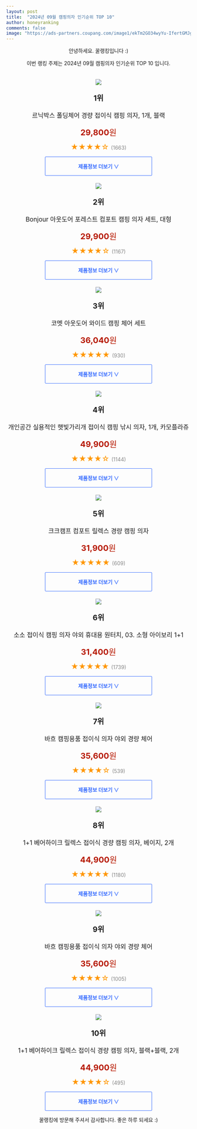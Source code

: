 ```yaml
---
layout: post
title:  "2024년 09월 캠핑의자 인기순위 TOP 10"
author: honeyranking
comments: false
image: "https://ads-partners.coupang.com/image1/ekTm2GO34wyYu-IfertGMJgrsUs4ugIU1mMGfilWNyfP0GkyWEUsfgP9Qk-ASa-uyp-tcXN-RSeU9Bws14wBhurzjGeM6EtKmPHNlpNNswZ5X7cKpZKQ1mWEqEOwIJ7lC5shl6M2_pAIPPhVnGSOWjc9B-aMz9Lo6y4bRdm9AjBpLDtYI90e7l4A8Pw5BCFpopzxzd30w6sfNCdZ5KP6o6LVgV5JHC1o119X55lKEn_oETPkS3BtF5WZiNOA8SJVyUF9rvUABX4YN7ckVFKJKLcC-rQvA3zOiwdNuEQ05rWjH9ZkjRM-ZjSyYzNl-DsR"
---
```

<p style="text-align: center;">안녕하세요. 꿀랭킹입니다 :)</p>
<p style="text-align: center;">이번 랭킹 주제는 2024년 09월 캠핑의자 인기순위 TOP 10 입니다.</p><center><img src="https://ads-partners.coupang.com/image1/ekTm2GO34wyYu-IfertGMJgrsUs4ugIU1mMGfilWNyfP0GkyWEUsfgP9Qk-ASa-uyp-tcXN-RSeU9Bws14wBhurzjGeM6EtKmPHNlpNNswZ5X7cKpZKQ1mWEqEOwIJ7lC5shl6M2_pAIPPhVnGSOWjc9B-aMz9Lo6y4bRdm9AjBpLDtYI90e7l4A8Pw5BCFpopzxzd30w6sfNCdZ5KP6o6LVgV5JHC1o119X55lKEn_oETPkS3BtF5WZiNOA8SJVyUF9rvUABX4YN7ckVFKJKLcC-rQvA3zOiwdNuEQ05rWjH9ZkjRM-ZjSyYzNl-DsR" style="margin-top:20px" /></center><p style="text-align: center; font-size: 20px"><b>1위</b></p><p style="text-align: center; font-size: 17px">르닉박스 폴딩체어 경량 접이식 캠핑 의자, 1개, 블랙</p><p style="text-align: center;"><span style="color: #b61800; font-size: 22px;"><b>29,800</b>원</span></p><p style="text-align: center;"><span style="color: #ff9600; font-size: 20px;">★★★★☆ </span><span style="color: #878787;">(1663)</span></p><center><a href="https://link.coupang.com/re/AFFSDP?lptag=AF3899140&subid=honeyrank&pageKey=7537693385&itemId=20638905073&vendorItemId=87712511705&traceid=V0-153-8f4f80d7ff05f1f7&clickBeacon=83549610-6e81-11ef-b256-c3f2efde96e0%7E3&requestid=20240909170000413122994380&token=31850C%7CMIXED"><div style="font-size: 14px; display: inline-block; padding: 15px 90px; color: #346aff; border-radius: 2px; border: 1px solid #346aff; cursor: pointer;"><b>제품정보 더보기 &or;</b></div></a></center><center><img src="https://ads-partners.coupang.com/image1/clkrC7S971Eo9NxucmOi99VKPkM3W3CbXS5wvhHO2mAUXk3u5Lnc5FaQ-Ex3ZGx1SIrY4mPDwrc4KRQ4s2CeOhwtcZg5hDF6grtx7WSrflfdcfCgYQhG01I2Tiq_jtY21rhFh6f4YOcc2UPzjRULJYVYhfbBviO41E2iad_TLp2GyHC4mjxKHXy3b02rPdFRkEqDrW62jWl027iVQOs1UaYHEn_xBZ5vWT3TIqOqp_qtqZ0ZSCDVYthC-88LuBtTHgHqVwT0VgCsuqJhWGhX1tfiG25zzQB-2rEnWWcsToc5USUN56AAVEIHiA==" style="margin-top:20px" /></center><p style="text-align: center; font-size: 20px"><b>2위</b></p><p style="text-align: center; font-size: 17px">Bonjour 아웃도어 포레스트 컴포트 캠핑 의자 세트, 대형</p><p style="text-align: center;"><span style="color: #b61800; font-size: 22px;"><b>29,900</b>원</span></p><p style="text-align: center;"><span style="color: #ff9600; font-size: 20px;">★★★★☆ </span><span style="color: #878787;">(1167)</span></p><center><a href="https://link.coupang.com/re/AFFSDP?lptag=AF3899140&subid=honeyrank&pageKey=7831908342&itemId=21302046466&vendorItemId=88361737725&traceid=V0-153-a64bd4b7d5ce4a9c&requestid=20240909170000413122994380&token=31850C%7CMIXED"><div style="font-size: 14px; display: inline-block; padding: 15px 90px; color: #346aff; border-radius: 2px; border: 1px solid #346aff; cursor: pointer;"><b>제품정보 더보기 &or;</b></div></a></center><center><img src="https://ads-partners.coupang.com/image1/zRNqPRKOgb6h2jUfzSxbqNcwyJAvAa4SpFfJb9dmZ5HRwV9auRZk-bR55pMuGT7I6ds7Bxb4ejiks9kD7mc1GvJ8_zs72-GdWcwBCWRGiVYYjFSf75FHMVSPLxGUjKLHIiWTc4oa7IFIwIXizcgilndWxPErr_V7sYvgDPrMXP4-BvtayL27R1g0SUAAv2s-tAkXxUWjk90FM5OD0OVL7p5dS_HqPbaSXyB54eRteKY4Hv7ic7SWKYk2YY_VxUz63HYLmcZuFp7QhlZk7UA0uecFI4yaQ8qQge0=" style="margin-top:20px" /></center><p style="text-align: center; font-size: 20px"><b>3위</b></p><p style="text-align: center; font-size: 17px">코멧 아웃도어 와이드 캠핑 체어 세트</p><p style="text-align: center;"><span style="color: #b61800; font-size: 22px;"><b>36,040</b>원</span></p><p style="text-align: center;"><span style="color: #ff9600; font-size: 20px;">★★★★★ </span><span style="color: #878787;">(930)</span></p><center><a href="https://link.coupang.com/re/AFFSDP?lptag=AF3899140&subid=honeyrank&pageKey=4760383959&itemId=13824961110&vendorItemId=81075175139&traceid=V0-153-d534b549bbe60a1e&requestid=20240909170000413122994380&token=31850C%7CMIXED"><div style="font-size: 14px; display: inline-block; padding: 15px 90px; color: #346aff; border-radius: 2px; border: 1px solid #346aff; cursor: pointer;"><b>제품정보 더보기 &or;</b></div></a></center><center><img src="https://ads-partners.coupang.com/image1/TRskZgddv9JZvOe8TUebzHbpCygYM_cgwYj3Hz_FJZS6Upn7fp4pQ56AcAnWhSsJaRLcO0cji30W2TiSrqR5iyKikOm86fYVgITTGVxGPc0-D146zCBLlOipLJbm7pz2_0W1oRrNmSxdg-sPNbNJaTVEDlocK9ovGFChSnPB81jHN7sNxkM95hTd190Za-spE5sON2XjkWmX_PRm_sC0XG7x8mrtUDG8F4PkVVpDhh_G3O_MgJ2aqF53-wLheXPUZjN8ed9m8TjNfbNaEz0eDw9qrrJ5Wf6TiLsnTrRUv8VwvChMSEtf0W2RYD5Q0KA=" style="margin-top:20px" /></center><p style="text-align: center; font-size: 20px"><b>4위</b></p><p style="text-align: center; font-size: 17px">개인공간 실용적인 햇빛가리개 접이식 캠핑 낚시 의자, 1개, 카모플라쥬</p><p style="text-align: center;"><span style="color: #b61800; font-size: 22px;"><b>49,900</b>원</span></p><p style="text-align: center;"><span style="color: #ff9600; font-size: 20px;">★★★★☆ </span><span style="color: #878787;">(1144)</span></p><center><a href="https://link.coupang.com/re/AFFSDP?lptag=AF3899140&subid=honeyrank&pageKey=8011538696&itemId=22352345702&vendorItemId=89397439412&traceid=V0-153-d5046b1e964f6787&clickBeacon=83549610-6e81-11ef-994d-bc1dec4d4852%7E3&requestid=20240909170000413122994380&token=31850C%7CMIXED"><div style="font-size: 14px; display: inline-block; padding: 15px 90px; color: #346aff; border-radius: 2px; border: 1px solid #346aff; cursor: pointer;"><b>제품정보 더보기 &or;</b></div></a></center><center><img src="https://ads-partners.coupang.com/image1/7K5DA614fnfy2bUb7B1hAaU7npvkTqoqJH2m4PS_ZCIuTGypnJ-7kUhs6O4krxzp2oQUQ7npr9czoNYW5G8r2QUA5ksqk44qZfYRCWFfzl55eZs-d7bKwLSD8AuFStCPTL_4Yo92aD5-Ii0Dfwj2RcZzCKJKAvXrzFUKzgZ-gfjKWQGTau0qPPGEcM-dzFqc5NPmdI73s1JylGQCUgg6i1kZTIY1kHiMe4ZuqsaOTTBZdTe45vRzIISmZr3uiJcuYgbZ8ARU-4PG7-7NFQOoHeO65s25OFkVQeiefDuAD6ec7FwAqNP2pqn8" style="margin-top:20px" /></center><p style="text-align: center; font-size: 20px"><b>5위</b></p><p style="text-align: center; font-size: 17px">크크캠프 컴포트 릴렉스 경량 캠핑 의자</p><p style="text-align: center;"><span style="color: #b61800; font-size: 22px;"><b>31,900</b>원</span></p><p style="text-align: center;"><span style="color: #ff9600; font-size: 20px;">★★★★★ </span><span style="color: #878787;">(609)</span></p><center><a href="https://link.coupang.com/re/AFFSDP?lptag=AF3899140&subid=honeyrank&pageKey=7686476036&itemId=20543345679&vendorItemId=87605163636&traceid=V0-153-1739f55ca172ee4d&requestid=20240909170000413122994380&token=31850C%7CMIXED"><div style="font-size: 14px; display: inline-block; padding: 15px 90px; color: #346aff; border-radius: 2px; border: 1px solid #346aff; cursor: pointer;"><b>제품정보 더보기 &or;</b></div></a></center><center><img src="https://ads-partners.coupang.com/image1/d8W5D8NwpOSsDtpsd68vmVyBwL6U0XvYi51t-Ndzb8CNQQrSmLWM29I7_c_S6q5yKQc6fJv4AK8GURH_wULFoGHqtF0A8sXDCOI-Nmteu7zaZdbV4iE8Qg4lT_13q6cGnC1v7BOOAKMhyM6rXZwlXNUD9tUjCkNm1XqTmbV89M71XTZ2WHy1J43WkUZt5yCQb6jCnEh2Z2HQw_OnPE3jp2eYkxgoC1mEqPvnIt4TPub2a0YABT7wDFik1kaQmVn9Lxf_sqcbEutknHzUCwIgG7PfB3HUIh2ehnz9SbF3x2mQMTkQ3ZrdhZHArhVAzas=" style="margin-top:20px" /></center><p style="text-align: center; font-size: 20px"><b>6위</b></p><p style="text-align: center; font-size: 17px">소소 접이식 캠핑 의자 야외 휴대용 원터치, 03. 소형 아이보리 1+1</p><p style="text-align: center;"><span style="color: #b61800; font-size: 22px;"><b>31,400</b>원</span></p><p style="text-align: center;"><span style="color: #ff9600; font-size: 20px;">★★★★★ </span><span style="color: #878787;">(1739)</span></p><center><a href="https://link.coupang.com/re/AFFSDP?lptag=AF3899140&subid=honeyrank&pageKey=7178101618&itemId=18098496119&vendorItemId=85426197204&traceid=V0-153-c0c484d558b0f2a2&clickBeacon=83549610-6e81-11ef-8ddc-f95d58aeb93e%7E3&requestid=20240909170000413122994380&token=31850C%7CMIXED"><div style="font-size: 14px; display: inline-block; padding: 15px 90px; color: #346aff; border-radius: 2px; border: 1px solid #346aff; cursor: pointer;"><b>제품정보 더보기 &or;</b></div></a></center><center><img src="https://ads-partners.coupang.com/image1/nu2Jb6_a4eg44rFSnrW-YvvDmFMa9XHkNTyN7zbnrVzj2dJ1Bld1Ye5XQuWJqwqoTPtBqnvg95H8KOJQ-KsXEmH2vWOoktMZkvnAJVquhIE4I1lRegf7qOOzy4M3JZ4Wq4fSAYq4FIh04kzk77Lok-xbmqP5LAzSxAleO2txTe9XktEbMCuWkz4DbX-LGsCELd4FMYJErPR7hoPOZQnji4DiFGGasi50BoifwATjVpmusTaCWNPokpeUzZF-ydme1yNwBSiMpkthudxN8MhXVVa1maIE5A8AvFrkE-sMdojI6_3U29b1uZKO" style="margin-top:20px" /></center><p style="text-align: center; font-size: 20px"><b>7위</b></p><p style="text-align: center; font-size: 17px">바흐 캠핑용품 접이식 의자 야외 경량 체어</p><p style="text-align: center;"><span style="color: #b61800; font-size: 22px;"><b>35,600</b>원</span></p><p style="text-align: center;"><span style="color: #ff9600; font-size: 20px;">★★★★☆ </span><span style="color: #878787;">(539)</span></p><center><a href="https://link.coupang.com/re/AFFSDP?lptag=AF3899140&subid=honeyrank&pageKey=8083292505&itemId=22800791059&vendorItemId=89835704684&traceid=V0-153-81704de80be0c402&requestid=20240909170000413122994380&token=31850C%7CMIXED"><div style="font-size: 14px; display: inline-block; padding: 15px 90px; color: #346aff; border-radius: 2px; border: 1px solid #346aff; cursor: pointer;"><b>제품정보 더보기 &or;</b></div></a></center><center><img src="https://ads-partners.coupang.com/image1/LchC_Z5sTh5gR8_JLcBnOcQll8d9Orr9rmu6bwqKzjHHrVRURQcJfE-CyRdB-CbysqlhnIuWQLiJusD1OSHpafks43L51K0qopCdXb106-3-fDB9PFNjFZLE20I5i5nWwsCjpBT6O3iEU543vmOs54fz3eb8JMY2A2Dfrr9Xy_fLT3zj9jz8Ouna5G0QrHLg7_jyueJJFGuwmKfJ-mTgyu0_JhqP8uGSokfjNpckCOBeXxPLSS8MShtJA0vKigp2nNQpfcgzbz_jWKr-1Akt0JVhG7I2eWCgjGSvRutxCfViuhSwjb6jIN473lr2V5zj" style="margin-top:20px" /></center><p style="text-align: center; font-size: 20px"><b>8위</b></p><p style="text-align: center; font-size: 17px">1+1 베어하이크 릴렉스 접이식 경량 캠핑 의자, 베이지, 2개</p><p style="text-align: center;"><span style="color: #b61800; font-size: 22px;"><b>44,900</b>원</span></p><p style="text-align: center;"><span style="color: #ff9600; font-size: 20px;">★★★★★ </span><span style="color: #878787;">(1180)</span></p><center><a href="https://link.coupang.com/re/AFFSDP?lptag=AF3899140&subid=honeyrank&pageKey=7622916691&itemId=20214459348&vendorItemId=84235317620&traceid=V0-153-053f37d5144fcbc2&clickBeacon=83549610-6e81-11ef-8341-1754bc8b272e%7E3&requestid=20240909170000413122994380&token=31850C%7CMIXED"><div style="font-size: 14px; display: inline-block; padding: 15px 90px; color: #346aff; border-radius: 2px; border: 1px solid #346aff; cursor: pointer;"><b>제품정보 더보기 &or;</b></div></a></center><center><img src="https://ads-partners.coupang.com/image1/13Pw6iVAPVbUDyzO19-kfGSZPcy5Iwt4m0KmG-seIbCjCpZTDV3ngZtHFJXb5iPGsAB_vPqm7fIFYejOrl0OsuG5ZajSBBLxSv--XKIJGkRuZjNkSFyEAfWJx_NxeJU2p8SNt7_fP9J69JDuKCy_xvynUf2FAGxWTn49xnJxJc_wYrAIKQb3tkAMez6DaCy3KCkLzJ4L5ku8jENpW1IlV8Y6KDp4Fg33CHPYBRnfIpDwBZTtInLWF1UNFL80QXokt7J1hEuxh2RDWmskE388gZ4alHbyo9VGWaja1GmEB78al4UlIMuiaM9imA==" style="margin-top:20px" /></center><p style="text-align: center; font-size: 20px"><b>9위</b></p><p style="text-align: center; font-size: 17px">바흐 캠핑용품 접이식 의자 야외 경량 체어</p><p style="text-align: center;"><span style="color: #b61800; font-size: 22px;"><b>35,600</b>원</span></p><p style="text-align: center;"><span style="color: #ff9600; font-size: 20px;">★★★★☆ </span><span style="color: #878787;">(1005)</span></p><center><a href="https://link.coupang.com/re/AFFSDP?lptag=AF3899140&subid=honeyrank&pageKey=8083292505&itemId=22800791064&vendorItemId=89835704671&traceid=V0-153-81704de80be0c402&requestid=20240909170000413122994380&token=31850C%7CMIXED"><div style="font-size: 14px; display: inline-block; padding: 15px 90px; color: #346aff; border-radius: 2px; border: 1px solid #346aff; cursor: pointer;"><b>제품정보 더보기 &or;</b></div></a></center><center><img src="https://ads-partners.coupang.com/image1/dEDk-OpLSqaxB17-dMwixt7zOvuN_BdGoFJgSVf3vGcWBYvTk64JdKfYnImek-AMeFrS76YEVeW9dBhsvLwmAFYgf9YHIWcOAOmyoULgyozEsHqVGH4LUx34tFsiyyD14szWDJ16f8HDhTTPUuKqCzfRYehs8onYfRariQSh5IK2L9vElKE8ywnWUklAeP1tJbQBrvPRbLLx9TZLrdEI69cwmJJWF_Uks-CgBpymneNWa7mSwBoomfLUbxgnmJJp3xa4dOFOBQlOBvAiIoYOjeOmMZ7f-GSRqjOmxWxoQZpX7XdMUKFMesBITg9Z_6X4" style="margin-top:20px" /></center><p style="text-align: center; font-size: 20px"><b>10위</b></p><p style="text-align: center; font-size: 17px">1+1 베어하이크 릴렉스 접이식 경량 캠핑 의자, 블랙+블랙, 2개</p><p style="text-align: center;"><span style="color: #b61800; font-size: 22px;"><b>44,900</b>원</span></p><p style="text-align: center;"><span style="color: #ff9600; font-size: 20px;">★★★★☆ </span><span style="color: #878787;">(495)</span></p><center><a href="https://link.coupang.com/re/AFFSDP?lptag=AF3899140&subid=honeyrank&pageKey=7622916691&itemId=20214459349&vendorItemId=84235317603&traceid=V0-153-053f37d5144fcbc2&clickBeacon=83549610-6e81-11ef-a5c2-321cef62acb4%7E3&requestid=20240909170000413122994380&token=31850C%7CMIXED"><div style="font-size: 14px; display: inline-block; padding: 15px 90px; color: #346aff; border-radius: 2px; border: 1px solid #346aff; cursor: pointer;"><b>제품정보 더보기 &or;</b></div></a></center><p style="text-align: center;">꿀랭킹에 방문해 주셔서 감사합니다. 좋은 하루 되세요 :)</p>